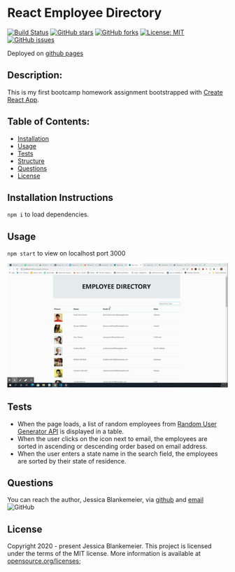 # React Employee Directory
[![Build Status](https://travis-ci.org/jessicablank/employee-directory.svg?branch=master)](https://travis-ci.org/jessicablank/employee-directory)
[![GitHub stars](https://img.shields.io/github/stars/jessicablank/employee-directory)](https://github.com/jessicablank/employee-directory/stargazers)
[![GitHub forks](https://img.shields.io/github/forks/jcstang/not-reddit)](https://github.com/jessicablank/employee-directory/network)
[![License: MIT](https://img.shields.io/badge/License-MIT-yellow.svg)](https://opensource.org/licenses/MIT)
[![GitHub issues](https://img.shields.io/github/issues/jessicablank/employee-directory)](https://github.com/jessicablank/employee-directory/issues)

Deployed on [github pages](https://jessicablank.github.io/employee-directory/)

## Description:  
This is my first bootcamp homework assignment bootstrapped with [Create React App](https://github.com/facebook/create-react-app).

## Table of Contents:
* [Installation](#installation-instructions)
* [Usage](#usage)
* [Tests](#tests)
* [Structure](/componentStructure.md)
* [Questions](#questions)
* [License](#license-info)

## Installation Instructions

`npm i` to load dependencies. 

## Usage
`npm start` to view on localhost port 3000

![demonstration gif](https://github.com/jessicablank/employee-directory/blob/master/assets/homepageGIF.gif)

## Tests
* When the page loads, a list of random employees from [Random User Generator API](https://randomuser.me/) is displayed in a table. 
* When the user clicks on the icon next to email, the employees are sorted in ascending or descending order based on email address. 
* When the user enters a state name in the search field, the employees are sorted by their state of residence. 

## Questions
You can reach the author, Jessica Blankemeier, via [github](http://github.com/jessicablank) and [email](mailto:jessicablankemeier@gmail.com)
![GitHub](https://img.shields.io/github/followers/jessicablank?label=follow&style=social)

## License
Copyright 2020 - present Jessica Blankemeier.
This project is licensed under the terms of the MIT license. 
More information is available at [opensource.org/licenses](https://opensource.org/licenses/MIT);



